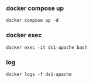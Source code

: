 ### docker compose up
```docker compose up -d```

### docker exec
```docker exec -it ds1-apache bash```

### log
```docker logs -f ds1-apache```
